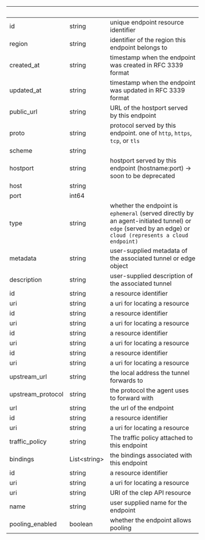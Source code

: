 <!-- Code generated for API Clients. DO NOT EDIT. -->

| &nbsp;            | &nbsp;             | &nbsp;                                                                                                                                                    |
| ----------------- | ------------------ | --------------------------------------------------------------------------------------------------------------------------------------------------------- |
| id                | string             | unique endpoint resource identifier                                                                                                                       |
| region            | string             | identifier of the region this endpoint belongs to                                                                                                         |
| created_at        | string             | timestamp when the endpoint was created in RFC 3339 format                                                                                                |
| updated_at        | string             | timestamp when the endpoint was updated in RFC 3339 format                                                                                                |
| public_url        | string             | URL of the hostport served by this endpoint                                                                                                               |
| proto             | string             | protocol served by this endpoint. one of `http`, `https`, `tcp`, or `tls`                                                                                 |
| scheme            | string             |                                                                                                                                                           |
| hostport          | string             | hostport served by this endpoint (hostname:port) -> soon to be deprecated                                                                                 |
| host              | string             |                                                                                                                                                           |
| port              | int64              |                                                                                                                                                           |
| type              | string             | whether the endpoint is `ephemeral` (served directly by an agent-initiated tunnel) or `edge` (served by an edge) or `cloud (represents a cloud endpoint)` |
| metadata          | string             | user-supplied metadata of the associated tunnel or edge object                                                                                            |
| description       | string             | user-supplied description of the associated tunnel                                                                                                        |
| id                | string             | a resource identifier                                                                                                                                     |
| uri               | string             | a uri for locating a resource                                                                                                                             |
| id                | string             | a resource identifier                                                                                                                                     |
| uri               | string             | a uri for locating a resource                                                                                                                             |
| id                | string             | a resource identifier                                                                                                                                     |
| uri               | string             | a uri for locating a resource                                                                                                                             |
| id                | string             | a resource identifier                                                                                                                                     |
| uri               | string             | a uri for locating a resource                                                                                                                             |
| upstream_url      | string             | the local address the tunnel forwards to                                                                                                                  |
| upstream_protocol | string             | the protocol the agent uses to forward with                                                                                                               |
| url               | string             | the url of the endpoint                                                                                                                                   |
| id                | string             | a resource identifier                                                                                                                                     |
| uri               | string             | a uri for locating a resource                                                                                                                             |
| traffic_policy    | string             | The traffic policy attached to this endpoint                                                                                                              |
| bindings          | List&lt;string&gt; | the bindings associated with this endpoint                                                                                                                |
| id                | string             | a resource identifier                                                                                                                                     |
| uri               | string             | a uri for locating a resource                                                                                                                             |
| uri               | string             | URI of the clep API resource                                                                                                                              |
| name              | string             | user supplied name for the endpoint                                                                                                                       |
| pooling_enabled   | boolean            | whether the endpoint allows pooling                                                                                                                       |
